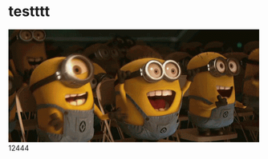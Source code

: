 # testttt
![image](https://github.com/Ellie0513/testttt/blob/main/0d532b3f-0196-466a-96e1-7c6db56d0142.gif)
12444